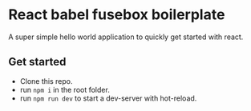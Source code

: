 # React babel fusebox boilerplate
A super simple hello world application to quickly get started with react.

## Get started
* Clone this repo.
* run `npm i` in the root folder.
* run `npm run dev` to start a dev-server with hot-reload.
